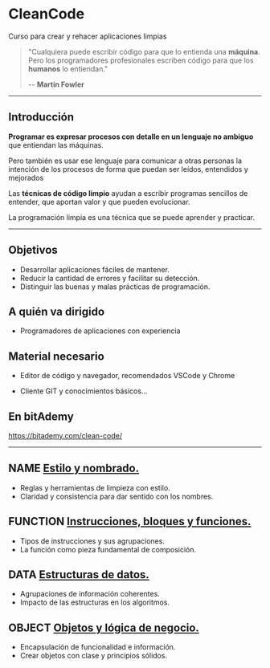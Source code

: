 # CleanCode
Curso para crear y rehacer aplicaciones limpias

> "Cualquiera puede escribir código para que lo entienda una **máquina**. Pero los programadores profesionales escriben código para que los **humanos** lo entiendan."
>
> -- **Martin Fowler**

---

## Introducción

**Programar es expresar procesos con detalle en un lenguaje no ambiguo**  que entiendan las máquinas.

Pero también es usar ese lenguaje para comunicar a otras personas la intención de los procesos de forma que puedan ser leídos, entendidos y mejorados

Las **técnicas de código limpio** ayudan a escribir programas sencillos de entender, que aportan valor y que pueden evolucionar.

La programación limpia es una técnica que se puede aprender y practicar.

---

## Objetivos

- Desarrollar aplicaciones fáciles de mantener.
- Reducir la cantidad de errores y facilitar su detección.
- Distinguir las buenas y malas prácticas de programación.

## A quién va dirigido

- Programadores de aplicaciones con experiencia

## Material necesario

- Editor de código y navegador, recomendados VSCode y Chrome

- Cliente GIT y conocimientos básicos...


## En bitAdemy

https://bitademy.com/clean-code/

---

## NAME [Estilo y nombrado.](https://academiabinaria.github.io/clean-code-TS/0-jelou.html)

- Reglas y herramientas de limpieza con estilo.
- Claridad y consistencia para dar sentido con los nombres.

## FUNCTION [Instrucciones, bloques y funciones.](https://academiabinaria.github.io/clean-code-TS/0-jelou.html)

- Tipos de instrucciones y sus agrupaciones.
- La función como pieza fundamental de composición.

## DATA [Estructuras de datos.](https://academiabinaria.github.io/clean-code-TS/0-jelou.html)

- Agrupaciones de información coherentes.
- Impacto de las estructuras en los algoritmos.

## OBJECT [Objetos y lógica de negocio.](https://academiabinaria.github.io/clean-code-TS/0-jelou.html)

- Encapsulación de funcionalidad e información.
- Crear objetos con clase y principios sólidos.